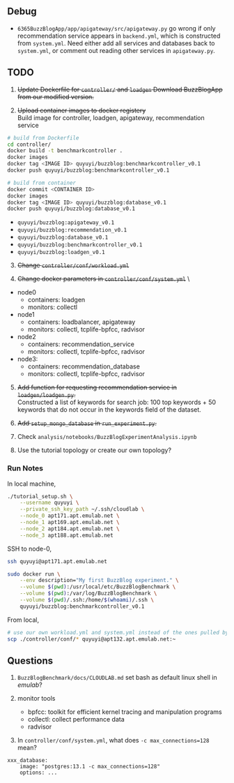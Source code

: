 ## Debug
- `6365BuzzBlogApp/app/apigateway/src/apigateway.py` go wrong if only recommendation service appears in `backend.yml`, which is constructed from `system.yml`. Need either add all services and databases back to `system.yml`, or comment out reading other services in `apigateway.py`.

## TODO
1. <s>Update Dockerfile for `controller/` and `loadgen`
Download BuzzBlogApp from our modified version.</s>

2. <s>Upload container images to docker registery</s> \
Build image for controller, loadgen, apigateway, recommendation service
```bash
# build from Dockerfile
cd controller/
docker build -t benchmarkcontroller .
docker images
docker tag <IMAGE ID> quyuyi/buzzblog:benchmarkcontroller_v0.1
docker push quyuyi/buzzblog:benchmarkcontroller_v0.1

# build from container
docker commit <CONTAINER ID>
docker images
docker tag <IMAGE ID> quyuyi/buzzblog:database_v0.1
docker push quyuyi/buzzblog:database_v0.1
```
- `quyuyi/buzzblog:apigateway_v0.1`
- `quyuyi/buzzblog:recommendation_v0.1`
- `quyuyi/buzzblog:database_v0.1`
- `quyuyi/buzzblog:benchmarkcontroller_v0.1`
- `quyuyi/buzzblog:loadgen_v0.1`

3. <s>Change `controller/conf/workload.yml`</s>

4. <s>Change docker parameters in `controller/conf/system.yml`</s> \
- node0
    - containers: loadgen
    - monitors: collectl
- node1
    - containers: loadbalancer, apigateway
    - monitors: collectl, tcplife-bpfcc, radvisor
- node2
    - containers: recommendation_service
    - monitors: collectl, tcplife-bpfcc, radvisor
- node3:
    - containers: recommendation_database
    - monitors: collectl, tcplife-bpfcc, radvisor

5. <s>Add function for requesting recommendation service in `loadgen/loadgen.py`.</s> \
Constructed a list of keywords for search job: 100 top keywords + 50 keywords that do not occur in the keywords field of the dataset.

6. <s>Add `setup_mongo_database` in `run_experiment.py`.</s>

7. Check `analysis/notebooks/BuzzBlogExperimentAnalysis.ipynb`

8. Use the tutorial topology or create our own topology?

### Run Notes
In local machine,
```bash
./tutorial_setup.sh \
    --username quyuyi \
    --private_ssh_key_path ~/.ssh/cloudlab \
    --node_0 apt171.apt.emulab.net \
    --node_1 apt169.apt.emulab.net \
    --node_2 apt184.apt.emulab.net \
    --node_3 apt188.apt.emulab.net
```

SSH to node-0,
```bash
ssh quyuyi@apt171.apt.emulab.net

sudo docker run \
    --env description="My first BuzzBlog experiment." \
    --volume $(pwd):/usr/local/etc/BuzzBlogBenchmark \
    --volume $(pwd):/var/log/BuzzBlogBenchmark \
    --volume $(pwd)/.ssh:/home/$(whoami)/.ssh \
    quyuyi/buzzblog:benchmarkcontroller_v0.1
```

From local,
```bash
# use our own workload.yml and system.yml instead of the ones pulled by tutorial_setup.sh
scp ./controller/conf/* quyuyi@apt132.apt.emulab.net:~
```


## Questions
1. `BuzzBlogBenchmark/docs/CLOUDLAB.md` set bash as default linux shell in *emulab*?

2. monitor tools
    - bpfcc: toolkit for efficient kernel tracing and manipulation programs
    - collectl: collect performance data
    - radvisor
3. In `controller/conf/system.yml`, what does `-c max_connections=128` mean?
```
xxx_database:
    image: "postgres:13.1 -c max_connections=128"
    options: ...
```

